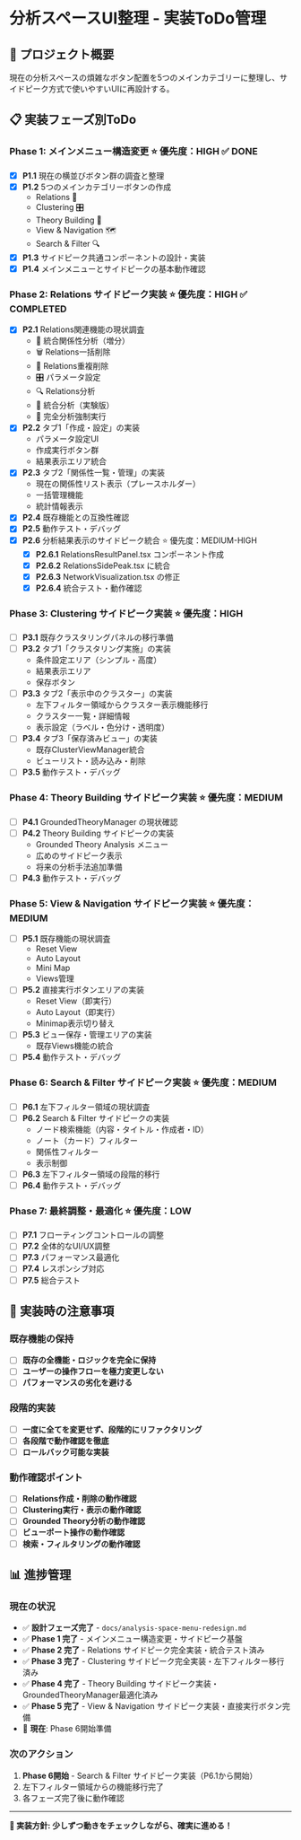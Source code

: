 # 分析スペースUI整理 - 実装ToDo管理

## 🎯 プロジェクト概要
現在の分析スペースの煩雑なボタン配置を5つのメインカテゴリーに整理し、サイドピーク方式で使いやすいUIに再設計する。

## 📋 実装フェーズ別ToDo

### Phase 1: メインメニュー構造変更 ⭐ 優先度：HIGH ✅ **DONE**
- [x] **P1.1** 現在の横並びボタン群の調査と整理
- [x] **P1.2** 5つのメインカテゴリーボタンの作成
  - Relations 🔗
  - Clustering 🎛️
  - Theory Building 🧠
  - View & Navigation 🗺️
  - Search & Filter 🔍
- [x] **P1.3** サイドピーク共通コンポーネントの設計・実装
- [x] **P1.4** メインメニューとサイドピークの基本動作確認

### Phase 2: Relations サイドピーク実装 ⭐ 優先度：HIGH ✅ **COMPLETED**
- [x] **P2.1** Relations関連機能の現状調査
  - 🔗 統合関係性分析（増分）
  - 🗑️ Relations一括削除
  - 🧹 Relations重複削除
  - 🎛️ パラメータ設定
  - 🔍 Relations分析
  - 🧠 統合分析（実験版）
  - 🚀 完全分析強制実行
- [x] **P2.2** タブ1「作成・設定」の実装
  - パラメータ設定UI
  - 作成実行ボタン群
  - 結果表示エリア統合
- [x] **P2.3** タブ2「関係性一覧・管理」の実装
  - 現在の関係性リスト表示（プレースホルダー）
  - 一括管理機能
  - 統計情報表示
- [x] **P2.4** 既存機能との互換性確認
- [x] **P2.5** 動作テスト・デバッグ
- [x] **P2.6** 分析結果表示のサイドピーク統合 ⭐ 優先度：MEDIUM-HIGH
  - [x] **P2.6.1** RelationsResultPanel.tsx コンポーネント作成
  - [x] **P2.6.2** RelationsSidePeak.tsx に統合
  - [x] **P2.6.3** NetworkVisualization.tsx の修正
  - [x] **P2.6.4** 統合テスト・動作確認

### Phase 3: Clustering サイドピーク実装 ⭐ 優先度：HIGH
- [ ] **P3.1** 既存クラスタリングパネルの移行準備
- [ ] **P3.2** タブ1「クラスタリング実施」の実装
  - 条件設定エリア（シンプル・高度）
  - 結果表示エリア
  - 保存ボタン
- [ ] **P3.3** タブ2「表示中のクラスター」の実装
  - 左下フィルター領域からクラスター表示機能移行
  - クラスター一覧・詳細情報
  - 表示設定（ラベル・色分け・透明度）
- [ ] **P3.4** タブ3「保存済みビュー」の実装
  - 既存ClusterViewManager統合
  - ビューリスト・読み込み・削除
- [ ] **P3.5** 動作テスト・デバッグ

### Phase 4: Theory Building サイドピーク実装 ⭐ 優先度：MEDIUM
- [ ] **P4.1** GroundedTheoryManager の現状確認
- [ ] **P4.2** Theory Building サイドピークの実装
  - Grounded Theory Analysis メニュー
  - 広めのサイドピーク表示
  - 将来の分析手法追加準備
- [ ] **P4.3** 動作テスト・デバッグ

### Phase 5: View & Navigation サイドピーク実装 ⭐ 優先度：MEDIUM
- [ ] **P5.1** 既存機能の現状調査
  - Reset View
  - Auto Layout
  - Mini Map
  - Views管理
- [ ] **P5.2** 直接実行ボタンエリアの実装
  - Reset View（即実行）
  - Auto Layout（即実行）
  - Minimap表示切り替え
- [ ] **P5.3** ビュー保存・管理エリアの実装
  - 既存Views機能の統合
- [ ] **P5.4** 動作テスト・デバッグ

### Phase 6: Search & Filter サイドピーク実装 ⭐ 優先度：MEDIUM
- [ ] **P6.1** 左下フィルター領域の現状調査
- [ ] **P6.2** Search & Filter サイドピークの実装
  - ノード検索機能（内容・タイトル・作成者・ID）
  - ノート（カード）フィルター
  - 関係性フィルター
  - 表示制御
- [ ] **P6.3** 左下フィルター領域の段階的移行
- [ ] **P6.4** 動作テスト・デバッグ

### Phase 7: 最終調整・最適化 ⭐ 優先度：LOW
- [ ] **P7.1** フローティングコントロールの調整
- [ ] **P7.2** 全体的なUI/UX調整
- [ ] **P7.3** パフォーマンス最適化
- [ ] **P7.4** レスポンシブ対応
- [ ] **P7.5** 総合テスト

## 🚨 実装時の注意事項

### 既存機能の保持
- [ ] **既存の全機能・ロジックを完全に保持**
- [ ] **ユーザーの操作フローを極力変更しない**
- [ ] **パフォーマンスの劣化を避ける**

### 段階的実装
- [ ] **一度に全てを変更せず、段階的にリファクタリング**
- [ ] **各段階で動作確認を徹底**
- [ ] **ロールバック可能な実装**

### 動作確認ポイント
- [ ] **Relations作成・削除の動作確認**
- [ ] **Clustering実行・表示の動作確認**
- [ ] **Grounded Theory分析の動作確認**
- [ ] **ビューポート操作の動作確認**
- [ ] **検索・フィルタリングの動作確認**

## 📊 進捗管理

### 現在の状況
- ✅ **設計フェーズ完了** - `docs/analysis-space-menu-redesign.md`
- ✅ **Phase 1 完了** - メインメニュー構造変更・サイドピーク基盤
- ✅ **Phase 2 完了** - Relations サイドピーク完全実装・統合テスト済み
- ✅ **Phase 3 完了** - Clustering サイドピーク完全実装・左下フィルター移行済み
- ✅ **Phase 4 完了** - Theory Building サイドピーク実装・GroundedTheoryManager最適化済み
- ✅ **Phase 5 完了** - View & Navigation サイドピーク実装・直接実行ボタン完備
- 🚧 **現在**: Phase 6開始準備

### 次のアクション
1. **Phase 6開始** - Search & Filter サイドピーク実装（P6.1から開始）
2. 左下フィルター領域からの機能移行完了
3. 各フェーズ完了後に動作確認

---

**🎯 実装方針: 少しずつ動きをチェックしながら、確実に進める！**
